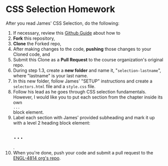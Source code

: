 # CSS Selection Homework

After you read James' CSS Selection, do the following:

1. If necessary, review this [Github Guide](https://guides.github.com/activities/forking/) about how to
  1. **Fork** this repository,
  2. **Clone** the Forked repo,
  3. After making changes to the code, **pushing** those changes to your Cloned code, and
  4. Submit this Clone as a **Pull Request** to the course organization's original repo.
2. During step 1.3, create a __**__new folder__**__ and name it, "<code>selection-lastname</code>", where "lastname" is your last name.
3. In this new folder, follow James' "SETUP" instructions and create a <code>selectors.html</code> file and a <code>style.css</code> file.
4. Follow his lead as he goes through CSS selection fundamentals. However, I would like you to put each section from the chapter inside its own <code><section>...</section></code> block element.
5. Label each section with James' provided subheading and mark it up with a level 2 heading block element: <code><h2>...</h2></code>.
6. When you're done, push your code and submit a pull request to the [ENGL-4814 org's repo](https://github.com/engl-4814/css-selection).
